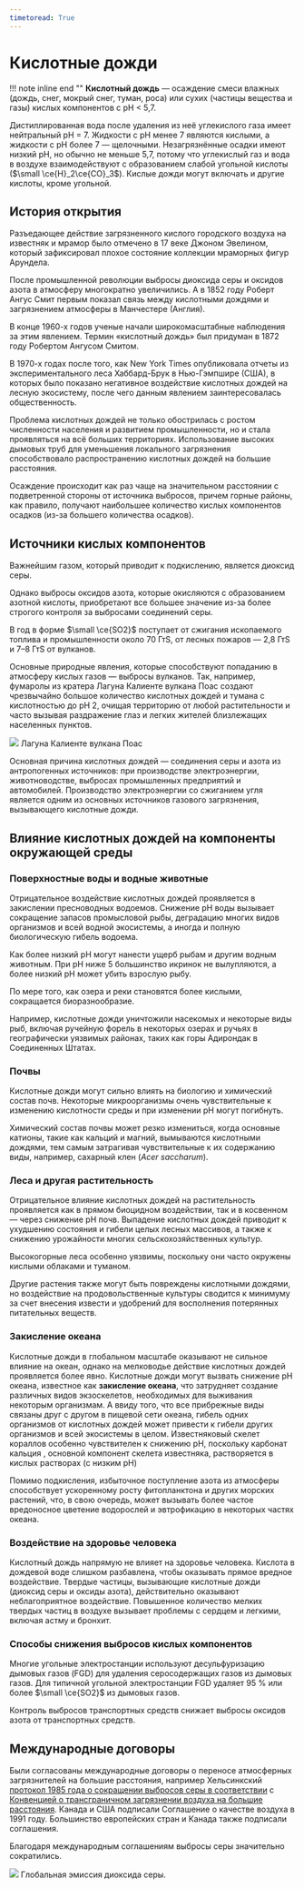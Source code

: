 ```yaml
---
timetoread: True
---
```


# Кислотные дожди

!!! note inline end ""
    **Кислотный дождь** — осаждение смеси влажных (дождь, снег, мокрый снег, туман, роса) или сухих (частицы вещества и газы) кислых компонентов с pH < 5,7.

Дистиллированная вода после удаления из неё углекислого газа имеет нейтральный pH = 7. Жидкости с pH менее 7 являются кислыми, а жидкости с pH более 7 — щелочными. Незагрязнённые осадки имеют низкий pH, но обычно не меньше 5,7, потому что углекислый газ и вода в воздухе взаимодействуют с образованием слабой угольной кислоты ($\small \ce{H}_2\ce{CO}_3$). Кислые дожди могут включать и другие кислоты, кроме угольной.

## История открытия

Разъедающее действие загрязненного кислого городского воздуха на известняк и мрамор было отмечено в 17 веке Джоном Эвелином, который зафиксировал плохое состояние коллекции мраморных фигур Арундела.

После промышленной революции выбросы диоксида серы и оксидов азота в атмосферу многократно увеличились. А в 1852 году Роберт Ангус Смит первым показал связь между кислотными дождями и загрязнением атмосферы в Манчестере (Англия).

В конце 1960-х годов ученые начали широкомасштабные наблюдения за этим явлением. Термин «кислотный дождь» был придуман в 1872 году Робертом Ангусом Смитом.

В 1970-х годах после того, как New York Times опубликовала отчеты из экспериментального леса Хаббард-Брук в Нью-Гэмпшире (США), в которых было показано негативное воздействие кислотных дождей на лесную экосистему, после чего данным явлением заинтересовалась общественность.

Проблема кислотных дождей не только обострилась с ростом численности населения и развитием промышленности, но и стала проявляться на всё больших территориях. Использование высоких дымовых труб для уменьшения локального загрязнения способствовало распространению кислотных дождей на большие расстояния.

Осаждение происходит как раз чаще на значительном расстоянии с подветренной стороны от источника выбросов, причем горные районы, как правило, получают наибольшее количество кислых компонентов осадков (из-за большего количества осадков).

## Источники кислых компонентов

Важнейшим газом, который приводит к подкислению, является диоксид серы.

Однако выбросы оксидов азота, которые окисляются с образованием азотной кислоты, приобретают все большее значение из-за более строгого контроля за выбросами соединений серы.

В год в форме $\small \ce{SO2}$ поступает от сжигания ископаемого топлива и промышленности около 70 ГтS, от лесных пожаров — 2,8 ГтS и 7–8 ГтS от вулканов.

Основные природные явления, которые способствуют попаданию в атмосферу кислых газов — выбросы вулканов. Так, например, фумаролы из кратера Лагуна Калиенте вулкана Поас создают чрезвычайно большое количество кислотных дождей и тумана с кислотностью до pH 2, очищая территорию от любой растительности и часто вызывая раздражение глаз и легких жителей близлежащих населенных пунктов.


![](../../media/laguna-kaliente-vulkana-poas.jpg)
Лагуна Калиенте вулкана Поас

Основная причина кислотных дождей — соединения серы и азота из антропогенных источников: при производстве электроэнергии, животноводстве, выбросах промышленных предприятий и автомобилей. Производство электроэнергии со сжиганием угля является одним из основных источников газового загрязнения, вызывающего кислотные дожди.

## Влияние кислотных дождей на компоненты окружающей среды

### Поверхностные воды и водные животные

Отрицательное воздействие кислотных дождей проявляется в закислении пресноводных водоемов. Снижение pH воды вызывает сокращение запасов промысловой рыбы, деградацию многих видов организмов и всей водной экосистемы, а иногда и полную биологическую гибель водоема.

Как более низкий pH могут нанести ущерб рыбам и другим водным животным. При pH ниже 5 большинство икринок не вылупляются, а более низкий pH может убить взрослую рыбу.

По мере того, как озера и реки становятся более кислыми, сокращается биоразнообразие.

Например, кислотные дожди уничтожили насекомых и некоторые виды рыб, включая ручейную форель в некоторых озерах и ручьях в географически уязвимых районах, таких как горы Адирондак в Соединенных Штатах.

### Почвы

Кислотные дожди могут сильно влиять на биологию и химический состав почв. Некоторые микроорганизмы очень чувствительные к изменению кислотности среды и при изменении pH могут погибнуть.

Химический состав почвы может резко измениться, когда основные катионы, такие как кальций и магний, вымываются кислотными дождями, тем самым затрагивая чувствительные к их содержанию виды, например, сахарный клен (_Acer saccharum_).

### Леса и другая растительность

Отрицательное влияние кислотных дождей на растительность проявляется как в прямом биоцидном воздействии, так и в косвенном — через снижение pH почв. Выпадение кислотных дождей приводит к ухудшению состояния и гибели целых лесных массивов, а также к снижению урожайности многих сельскохозяйственных культур.

Высокогорные леса особенно уязвимы, поскольку они часто окружены кислыми облаками и туманом.

Другие растения также могут быть повреждены кислотными дождями, но воздействие на продовольственные культуры сводится к минимуму за счет внесения извести и удобрений для восполнения потерянных питательных веществ.

### **Закисление океана**

Кислотные дожди в глобальном масштабе оказывают не сильное влияние на океан, однако на мелководье действие кислотных дождей проявляется более явно. Кислотные дожди могут вызвать снижение pH океана, известное как **закисление океана**, что затрудняет создание различных видов экзоскелетов, необходимых для выживания некоторым организмам. А ввиду того, что все прибрежные виды связаны друг с другом в пищевой сети океана, гибель одних организмов от кислотных дождей может привести к гибели других организмов и всей экосистемы в целом. Известняковый скелет кораллов особенно чувствителен к снижению pH, поскольку карбонат кальция , основной компонент скелета известняка, растворяется в кислых растворах (с низким pH)

Помимо подкисления, избыточное поступление азота из атмосферы способствует ускоренному росту фитопланктона и других морских растений, что, в свою очередь, может вызывать более частое вредоносное цветение водорослей и эвтрофикацию в некоторых частях океана.

### Воздействие на здоровье человека

Кислотный дождь напрямую не влияет на здоровье человека. Кислота в дождевой воде слишком разбавлена, чтобы оказывать прямое вредное воздействие. Твердые частицы, вызывающие кислотные дожди (диоксид серы и оксиды азота), действительно оказывают неблагоприятное воздействие. Повышенное количество мелких твердых частиц в воздухе вызывает проблемы с сердцем и легкими, включая астму и бронхит.

### Способы снижения выбросов кислых компонентов

Многие угольные электростанции используют десульфуризацию дымовых газов (FGD) для удаления серосодержащих газов из дымовых газов. Для типичной угольной электростанции FGD удаляет 95 % или более $\small \ce{SO2}$ из дымовых газов.

Контроль выбросов транспортных средств снижает выбросы оксидов азота от транспортных средств.

## Международные договоры

Были согласованы международные договоры о переносе атмосферных загрязнителей на большие расстояния, например Хельсинкский [протокол 1985 года о сокращении выбросов серы в соответствии](https://www.notion.so/30-d9a48d3b0eae4f2695ded8f0c4a57124) с [Конвенцией о трансграничном загрязнении воздуха на большие расстояния](https://www.notion.so/31b8c3dd3faa4f1ea1aa4b4272a27dc0). Канада и США подписали Соглашение о качестве воздуха в 1991 году. Большинство европейских стран и Канада также подписали соглашения.

Благодаря международным соглашениям выбросы серы значительно сократились.

![](../../media/globalnaya-emissiya-dioksida-sery.svg)
Глобальная эмиссия диоксида серы.